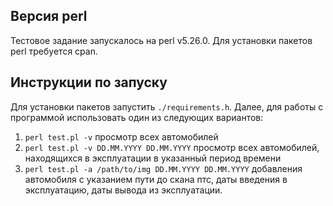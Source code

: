 ## Версия perl
Тестовое задание запускалось на perl v5.26.0.
Для установки пакетов perl требуется cpan.

## Инструкции по запуску
Для установки пакетов запустить `./requirements.h`. 
Далее, для работы с программой использовать один из следующих вариантов:
1. `perl test.pl -v` просмотр всех автомобилей
2. `perl test.pl -v DD.MM.YYYY DD.MM.YYYY` просмотр всех автомобилей, находящихся в эксплуатации в указанный период времени
3. `perl test.pl -a /path/to/img DD.MM.YYYY DD.MM.YYYY` добавления автомобиля с указанием пути до скана птс, даты введения в эксплуатацию, даты вывода из эксплуатации.  


